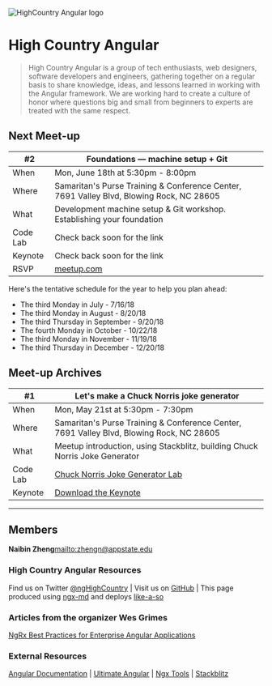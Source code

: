 ![HighCountry Angular logo](https://cdn.rawgit.com/ngHighCountry/Logo/master/ngHighCountry-with-name.svg)

# High Country Angular

> High Country Angular is a group of tech enthusiasts, web designers, software developers and engineers, gathering together on a regular basis to share knowledge, ideas, and lessons learned in working with the Angular framework. We are working hard to create a culture of honor where questions big and small from beginners to experts are treated with the same respect.

## Next Meet-up

| #2       | Foundations — machine setup + Git                                                        |
| -------- | ---------------------------------------------------------------------------------------- |
| When     | Mon, June 18th at 5:30pm - 8:00pm                                                        |
| Where    | Samaritan's Purse Training & Conference Center, 7691 Valley Blvd, Blowing Rock, NC 28605 |
| What     | Development machine setup & Git workshop. Establishing your foundation                   |
| Code Lab | Check back soon for the link                                                             |
| Keynote  | Check back soon for the link                                                             |
| RSVP     | [meetup.com](https://www.meetup.com/High-Country-Angular/events/251237822/)              |

Here's the tentative schedule for the year to help you plan ahead:

- The third Monday in July - 7/16/18
- The third Monday in August - 8/20/18
- The third Thursday in September - 9/20/18
- The fourth Monday in October - 10/22/18
- The third Monday in November - 11/19/18
- The third Thursday in December - 12/20/18

## Meet-up Archives

| #1       | Let's make a Chuck Norris joke generator                                                                              |
| -------- | --------------------------------------------------------------------------------------------------------------------- |
| When     | Mon, May 21st at 5:30pm - 7:30pm                                                                                      |
| Where    | Samaritan's Purse Training & Conference Center, 7691 Valley Blvd, Blowing Rock, NC 28605                              |
| What     | Meetup introduction, using Stackblitz, building Chuck Norris Joke Generator                                           |
| Code Lab | [Chuck Norris Joke Generator Lab](https://github.com/ngHighCountry/meetup/blob/master/labs/chuck-norris-jokes-lab.md) |
| Keynote  | [Download the Keynote](https://github.com/ngHighCountry/meetup/raw/master/presentations/may-2018/may-2018.key)        |

---

## Members

**Naibin Zheng**<mailto:zhengn@appstate.edu>

### High Country Angular Resources

Find us on Twitter [@ngHighCountry](https://twitter.com/ngHighCountry) | Visit us on [GitHub](https://github.com/ngHighCountry/HighCountryAngular) | This page produced using [ngx-md](https://github.com/dimpu/ngx-md) and deploys [like-a-so](https://github.com/angular/angular-cli/wiki/stories-github-pages)

### Articles from the organizer Wes Grimes

[NgRx Best Practices for Enterprise Angular Applications](https://itnext.io/ngrx-best-practices-for-enterprise-angular-applications-6f00bcdf36d7)

### External Resources

[Angular Documentation](https://angular.io/docs) | [Ultimate Angular](https://ultimateangular.com/) | [Ngx Tools](https://ngx.tools/#/search) | [Stackblitz](https://stackblitz.com/)
